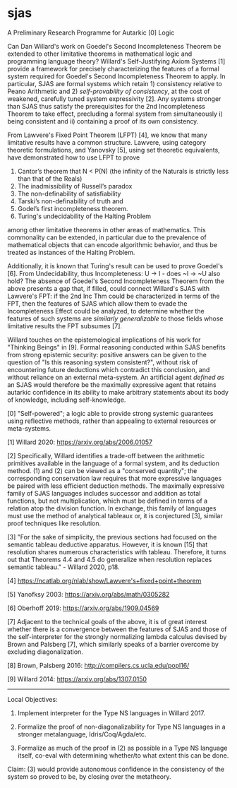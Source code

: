 # sjas

A Preliminary Research Programme for Autarkic [0] Logic

Can Dan Willard's work on Goedel's Second Incompleteness Theorem be
extended to other limitative theorems in mathematical logic and
programming language theory? Willard's Self-Justifying Axiom Systems
[1] provide a framework for precisely characterizing the features of a
formal system required for Goedel's Second Incompleteness Theorem to
apply. In particular, SJAS are formal systems which retain 1)
consistency relative to Peano Arithmetic and 2) _self-provability of
consistency_, at the cost of weakened, carefully tuned system
expressivity [2]. Any systems stronger than SJAS thus satisfy the
prerequisites for the 2nd Incompleteness Theorem to take effect,
precluding a formal system from simultaneously i) being consistent and
ii) containing a proof of its own consistency.

From Lawvere's Fixed Point Theorem (LFPT) [4], we know that many
limitative results have a common structure. Lawvere, using
category theoretic formulations, and Yanovsky [5], using set theoretic
equivalents, have demonstrated how to use LFPT to prove
1. Cantor’s theorem that N < P(N) (the infinity of the Naturals is
   strictly less than that of the Reals)
2. The inadmissibility of Russell’s paradox
3. The non-definability of satisfiability
4. Tarski’s non-definability of truth and
5. Godel’s first incompleteness theorem.
6. Turing's undecidability of the Halting Problem

among other limitative theorems in other areas of mathematics. This
commonality can be extended, in particular due to the prevalence of
mathematical objects that can encode algorithmic behavior, and thus be
treated as instances of the Halting Problem.

Additionally, it is known that Turing's result can be used to prove
Goedel's [6]. From Undecidability, thus Incompleteness: U -> I - does
~I -> ~U also hold? The absence of Goedel's Second Incompleteness
Theorem from the above presents a gap that, if filled, could connect
Willard's SJAS with Lawvere's FPT: if the 2nd Inc Thm could be
characterized in terms of the FPT, then the features of SJAS which
allow them to evade the Incompleteness Effect could be analyzed, to
determine whether the features of such systems are _similarly
generalizable_ to those fields whose limitative results the FPT
subsumes [7].

Willard touches on the epistemological implications of his work for
"Thinking Beings" in [9]. Formal reasoning conducted within SJAS
benefits from strong epistemic security: positive answers can be given
to the question of "Is this reasoning system consistent?", without
risk of encountering future deductions which contradict this
conclusion, and without reliance on an external meta-system. An
artificial agent _defined as_ an SJAS would therefore be the maximally
expressive agent that retains autarkic confidence in its ability to
make arbitrary statements about its body of knowledge, including
self-knowledge.

[0] "Self-powered"; a logic able to provide strong systemic guarantees
using reflective methods, rather than appealing to external resources
or meta-systems.

[1] Willard 2020: https://arxiv.org/abs/2006.01057

[2] Specifically, Willard identifies a trade-off between the
arithmetic primitives available in the language of a formal system,
and its deduction method. (1) and (2) can be viewed as a "conserved
quantity"; the corresponding conservation law requires that more
expressive languages be paired with less efficient deduction
methods. The maximally expressive family of SJAS languages includes
successor and addition as total functions, but not multiplication,
which must be defined in terms of a relation atop the division
function. In exchange, this family of languages must use the method of
analytical tableaux or, it is conjectured [3], similar proof
techniques like resolution.

[3] "For the sake of simplicity, the previous sections had focused on
the semantic tableau deductive apparatus. However, it is known [15]
that resolution shares numerous characteristics with
tableau. Therefore, it turns out that Theorems 4.4 and 4.5 do
generalize when resolution replaces semantic tableau." - Willard 2020,
p18.

[4] https://ncatlab.org/nlab/show/Lawvere's+fixed+point+theorem

[5] Yanofksy 2003: https://arxiv.org/abs/math/0305282

[6] Oberhoff 2019: https://arxiv.org/abs/1909.04569

[7] Adjacent to the technical goals of the above, it is of great
interest whether there is a convergence between the features of SJAS
and those of the self-interpreter for the strongly normalizing lambda
calculus devised by Brown and Palsberg [7], which similarly speaks of
a barrier overcome by excluding diagonalization.

[8] Brown, Palsberg 2016: http://compilers.cs.ucla.edu/popl16/ 

[9] Willard 2014: https://arxiv.org/abs/1307.0150

*****

Local Objectives:

1. Implement interpreter for the Type NS languages in Willard 2017.

2. Formalize the proof of non-diagonalizability for Type NS languages
in a stronger metalanguage, Idris/Coq/Agda/etc.

3. Formalize as much of the proof in (2) as possible in a Type NS
language itself, co-eval with determining whether/to what extent this
can be done.

Claim: (3) would provide autonomous confidence in the consistency of
the system so proved to be, by closing over the metatheory.